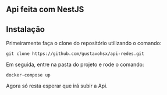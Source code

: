 ## Api feita com NestJS

## Instalação


Primeiramente faça o clone do repositório utilizando o comando:
```
git clone https://github.com/gustavohsx/api-redes.git
```
Em seguida, entre na pasta do projeto e rode o comando: 
```
docker-compose up
```
Agora só resta esperar que irá subir a Api.
